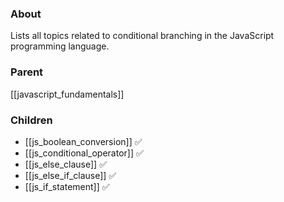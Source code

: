 ### About
Lists all topics related to conditional branching in the JavaScript programming language.

### Parent
[[javascript_fundamentals]]

### Children
- [[js_boolean_conversion]] ✅
- [[js_conditional_operator]] ✅
- [[js_else_clause]] ✅
- [[js_else_if_clause]] ✅
- [[js_if_statement]] ✅
